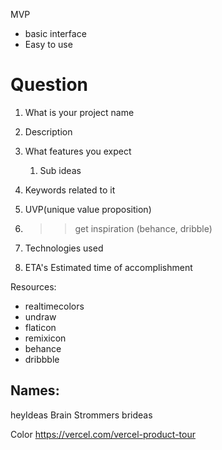 MVP

* basic interface
* Easy to use

# Question
1. What is your project name
2. Description
3. What features you expect
   1. Sub ideas
4. Keywords related to it
5. UVP(unique value proposition)
6. >> get inspiration (behance, dribble)

7. Technologies used
8. ETA's Estimated time of accomplishment


Resources:
- realtimecolors
- undraw
- flaticon
- remixicon
- behance
- dribbble

## Names:
heyIdeas
Brain Strommers
brideas

Color
https://vercel.com/vercel-product-tour